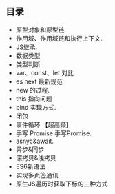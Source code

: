 
## 目录
* 原型对象和原型链.
* 作用域、作用域链和执行上下文.
* JS继承.
* 数据类型
* 类型判断
* var、const、let 对比
* es next 最新规范
* new 的过程.
* this 指向问题
* bind 实现方式.
* 闭包
* 事件循环 【超高频】
* 手写 Promise 手写Promise.
* asnyc&await.
* 异步&同步
* 深拷贝&浅拷贝
* ES6新语法
* 实现多页签通讯
* 原生JS遍历时获取下标的三种方式